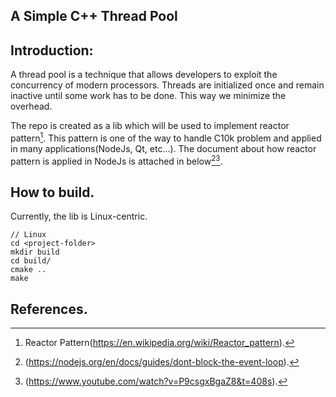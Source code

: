 ## A Simple C++ Thread Pool

## Introduction:
A thread pool is a technique that allows developers to exploit the concurrency of modern processors.
Threads are initialized once and remain inactive until some work has to be done. This way we minimize 
the overhead.


The repo is created as a lib which will be used to implement reactor pattern[^1].
This pattern is one of the way to handle C10k problem and applied in many applications(NodeJs, Qt, etc...).
The document about how reactor pattern is applied in NodeJs is attached in below[^2][^3].

## How to build.
Currently, the lib is Linux-centric.

```
// Linux
cd <project-folder>
mkdir build
cd build/
cmake ..
make
```

## References.
[^1]: Reactor Pattern(https://en.wikipedia.org/wiki/Reactor_pattern).
[^2]: (https://nodejs.org/en/docs/guides/dont-block-the-event-loop).
[^3]: (https://www.youtube.com/watch?v=P9csgxBgaZ8&t=408s).
